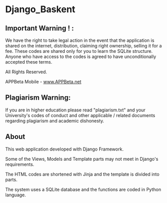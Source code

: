 # Django_Baskent

## Important Warning ! :

We have the right to take legal action in the event that the application is shared on the internet, distribution, claiming right ownership, selling it for a fee.
These codes are shared only for you to learn the SQLite structure.
Anyone who have access to the codes is agreed to have unconditionally accepted these terms.

All Rights Reserved.

APPBeta Mobile - www.APPBeta.net
## Plagiarism Warning:

If you are in higher education please read "plagiarism.txt" and your University's codes of conduct and other applicable / related documents regarding plagiarism and academic dishonesty.


## About
This web application developed with Django Framework.

Some of the Views, Models and Template parts may not meet in Django's requirements.

The HTML codes are shortened with Jinja and the template is divided into parts.

The system uses a SQLite database and the functions are coded in Python language.
